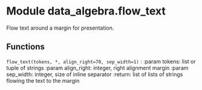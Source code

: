 Module data_algebra.flow_text
=============================
Flow text around a margin for presentation.

Functions
---------

    
`flow_text(tokens, *, align_right=70, sep_width=1)`
:   :param tokens: list or tuple of strings
    :param align_right: integer, right alignment margin
    :param sep_width: integer, size of inline separator
    :return: list of lists of strings flowing the text to the margin